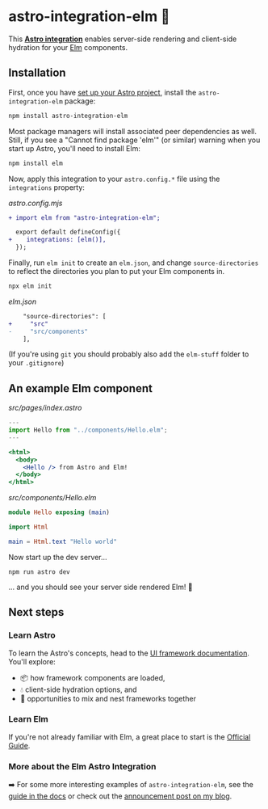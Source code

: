 # astro-integration-elm 🌳

This **[Astro integration](https://docs.astro.build/en/guides/integrations-guide/)** enables server-side rendering and client-side hydration for your [Elm](https://elm-lang.org/) components.

## Installation

First, once you have [set up your Astro project](https://docs.astro.build/en/getting-started/#start-your-first-project), install the `astro-integration-elm` package:

```sh
npm install astro-integration-elm
```

Most package managers will install associated peer dependencies as well. Still, if you see a "Cannot find package 'elm'" (or similar) warning when you start up Astro, you'll need to install Elm:

```sh
npm install elm
```

Now, apply this integration to your `astro.config.*` file using the `integrations` property:

_astro.config.mjs_

```diff
+ import elm from "astro-integration-elm";

  export default defineConfig({
+    integrations: [elm()],
  });
```

Finally, run `elm init` to create an `elm.json`, and change `source-directories` to reflect the directories you plan to put your Elm components in.

```bash
npx elm init
```

_elm.json_

```diff
    "source-directories": [
+     "src"
-     "src/components"
    ],
```

(If you're using `git` you should probably also add the `elm-stuff` folder to your `.gitignore`)

## An example Elm component

_src/pages/index.astro_

```jsx
---
import Hello from "../components/Hello.elm";
---

<html>
  <body>
    <Hello /> from Astro and Elm!
  </body>
</html>
```

_src/components/Hello.elm_

```elm
module Hello exposing (main)

import Html

main = Html.text "Hello world"
```

Now start up the dev server...

```
npm run astro dev
```

... and you should see your server side rendered Elm! 🥳

## Next steps

### Learn Astro

To learn the Astro's concepts, head to the [UI framework documentation](https://docs.astro.build/en/core-concepts/framework-components/). You'll explore:

- 📦 how framework components are loaded,
- 💧 client-side hydration options, and
- 🤝 opportunities to mix and nest frameworks together

### Learn Elm

If you're not already familiar with Elm, a great place to start is the [Official Guide](https://guide.elm-lang.org).

### More about the Elm Astro Integration

➡️ For some more interesting examples of `astro-integration-elm`, see the [guide in the docs](docs/guide.md) or check out the [announcement post on my blog](https://www.angusjf.com/astro-integration-elm).
